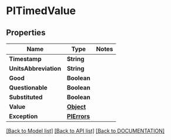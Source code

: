 # PITimedValue

## Properties
Name | Type | Notes
------------ | ------------- | -------------
**Timestamp** | **String**
**UnitsAbbreviation** | **String**
**Good** | **Boolean**
**Questionable** | **Boolean**
**Substituted** | **Boolean**
**Value** | **[**Object**](../models/Object.md)**
**Exception** | **[**PIErrors**](../models/PIErrors.md)**

[[Back to Model list]](../../DOCUMENTATION.md#documentation-for-models) [[Back to API list]](../../DOCUMENTATION.md#documentation-for-api-endpoints) [[Back to DOCUMENTATION]](../../DOCUMENTATION.md)
